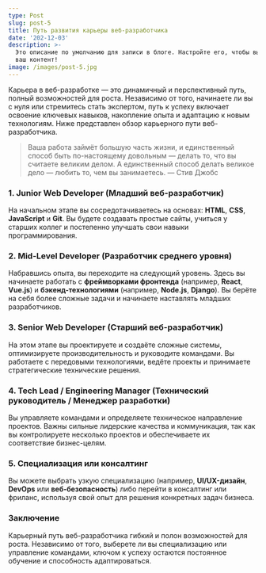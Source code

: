 ```yaml
---
type: Post
slug: post-5
title: Путь развития карьеры веб-разработчика
date: '202-12-03'
description: >-
  Это описание по умолчанию для записи в блоге. Настройте его, чтобы выделить
  ваш контент!
image: /images/post-5.jpg
---
```


Карьера в веб-разработке — это динамичный и перспективный путь, полный возможностей для роста. Независимо от того, начинаете ли вы с нуля или стремитесь стать экспертом, путь к успеху включает освоение ключевых навыков, накопление опыта и адаптацию к новым технологиям. Ниже представлен обзор карьерного пути веб-разработчика.

> Ваша работа займёт большую часть жизни, и единственный способ быть по-настоящему довольным — делать то, что вы считаете великим делом. А единственный способ делать великое дело — любить то, чем вы занимаетесь. — Стив Джобс

### 1. Junior Web Developer (Младший веб-разработчик)
На начальном этапе вы сосредотачиваетесь на основах: **HTML**, **CSS**, **JavaScript** и **Git**. Вы будете создавать простые сайты, учиться у старших коллег и постепенно улучшать свои навыки программирования.

<!--more-->

### 2. Mid-Level Developer (Разработчик среднего уровня)
Набравшись опыта, вы переходите на следующий уровень. Здесь вы начинаете работать с **фреймворками фронтенда** (например, **React**, **Vue.js**) и **бэкенд-технологиями** (например, **Node.js**, **Django**). Вы берёте на себя более сложные задачи и начинаете наставлять младших разработчиков.

### 3. Senior Web Developer (Старший веб-разработчик)
На этом этапе вы проектируете и создаёте сложные системы, оптимизируете производительность и руководите командами. Вы работаете с передовыми технологиями, ведёте проекты и принимаете стратегические технические решения.

### 4. Tech Lead / Engineering Manager (Технический руководитель / Менеджер разработки)
Вы управляете командами и определяете техническое направление проектов. Важны сильные лидерские качества и коммуникация, так как вы контролируете несколько проектов и обеспечиваете их соответствие бизнес-целям.

### 5. Специализация или консалтинг
Вы можете выбрать узкую специализацию (например, **UI/UX-дизайн**, **DevOps** или **веб-безопасность**) либо перейти в консалтинг или фриланс, используя свой опыт для решения конкретных задач бизнеса.

### Заключение
Карьерный путь веб-разработчика гибкий и полон возможностей для роста. Независимо от того, выберете ли вы специализацию или управление командами, ключом к успеху остаются постоянное обучение и способность адаптироваться.
